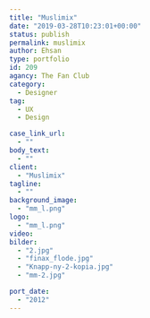 ```yaml
---
title: "Muslimix"
date: "2019-03-28T10:23:01+00:00"
status: publish
permalink: muslimix
author: Ehsan
type: portfolio
id: 209
agancy: The Fan Club
category:
  - Designer
tag:
  - UX
  - Design

case_link_url:
  - ""
body_text:
  - ""
client:
  - "Muslimix"
tagline:
  - ""
background_image:
  - "mm_l.png"
logo:
  - "mm_l.png"
video:
bilder:
  - "2.jpg"
  - "finax_flode.jpg"
  - "Knapp-ny-2-kopia.jpg"
  - "mm-2.jpg"

port_date:
  - "2012"
---
```

